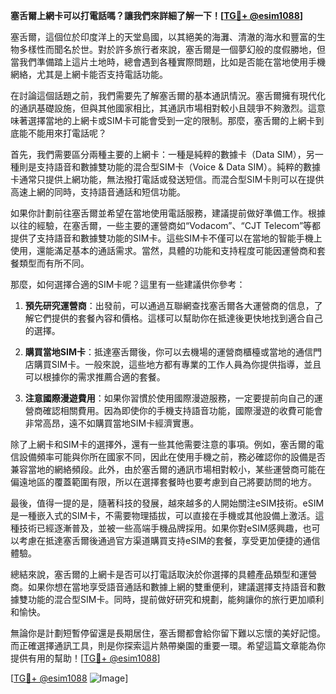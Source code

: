 **塞舌爾上網卡可以打電話嗎？讓我們來詳細了解一下！[[TG💪+ @esim1088](https://t.me/s/esim1088)]**

塞舌爾，這個位於印度洋上的天堂島國，以其絕美的海灘、清澈的海水和豐富的生物多樣性而聞名於世。對於許多旅行者來說，塞舌爾是一個夢幻般的度假勝地，但當我們準備踏上這片土地時，總會遇到各種實際問題，比如是否能在當地使用手機網絡，尤其是上網卡能否支持電話功能。

在討論這個話題之前，我們需要先了解塞舌爾的基本通訊情況。塞舌爾擁有現代化的通訊基礎設施，但與其他國家相比，其通訊市場相對較小且競爭不夠激烈。這意味著選擇當地的上網卡或SIM卡可能會受到一定的限制。那麼，塞舌爾的上網卡到底能不能用來打電話呢？

首先，我們需要區分兩種主要的上網卡：一種是純粹的數據卡（Data SIM），另一種則是支持語音和數據雙功能的混合型SIM卡（Voice & Data SIM）。純粹的數據卡通常只提供上網功能，無法撥打電話或發送短信。而混合型SIM卡則可以在提供高速上網的同時，支持語音通話和短信功能。

如果你計劃前往塞舌爾並希望在當地使用電話服務，建議提前做好準備工作。根據以往的經驗，在塞舌爾，一些主要的運營商如“Vodacom”、“CJT Telecom”等都提供了支持語音和數據雙功能的SIM卡。這些SIM卡不僅可以在當地的智能手機上使用，還能滿足基本的通話需求。當然，具體的功能和支持程度可能因運營商和套餐類型而有所不同。

那麼，如何選擇合適的SIM卡呢？這里有一些建議供你參考：

1. **預先研究運營商**：出發前，可以通過互聯網查找塞舌爾各大運營商的信息，了解它們提供的套餐內容和價格。這樣可以幫助你在抵達後更快地找到適合自己的選擇。

2. **購買當地SIM卡**：抵達塞舌爾後，你可以去機場的運營商櫃檯或當地的通信門店購買SIM卡。一般來說，這些地方都有專業的工作人員為你提供指導，並且可以根據你的需求推薦合適的套餐。

3. **注意國際漫遊費用**：如果你習慣於使用國際漫遊服務，一定要提前向自己的運營商確認相關費用。因為即使你的手機支持語音功能，國際漫遊的收費可能會非常高昂，遠不如購買當地SIM卡經濟實惠。

除了上網卡和SIM卡的選擇外，還有一些其他需要注意的事項。例如，塞舌爾的電信設備頻率可能與你所在國家不同，因此在使用手機之前，務必確認你的設備是否兼容當地的網絡頻段。此外，由於塞舌爾的通訊市場相對較小，某些運營商可能在偏遠地區的覆蓋範圍有限，所以在選擇套餐時也要考慮到自己將要訪問的地方。

最後，值得一提的是，隨著科技的發展，越來越多的人開始關注eSIM技術。eSIM是一種嵌入式的SIM卡，不需要物理插拔，可以直接在手機或其他設備上激活。這種技術已經逐漸普及，並被一些高端手機品牌採用。如果你對eSIM感興趣，也可以考慮在抵達塞舌爾後通過官方渠道購買支持eSIM的套餐，享受更加便捷的通信體驗。

總結來說，塞舌爾的上網卡是否可以打電話取決於你選擇的具體產品類型和運營商。如果你想在當地享受語音通話和數據上網的雙重便利，建議選擇支持語音和數據雙功能的混合型SIM卡。同時，提前做好研究和規劃，能夠讓你的旅行更加順利和愉快。

無論你是計劃短暫停留還是長期居住，塞舌爾都會給你留下難以忘懷的美好記憶。而正確選擇通訊工具，則是你探索這片熱帶樂園的重要一環。希望這篇文章能為你提供有用的幫助！[[TG💪+ @esim1088](https://t.me/s/esim1088)]

[[TG💪+ @esim1088](https://t.me/s/esim1088) ![Image](https://i.postimg.cc/4NQfJmqS/Snipaste-2025-05-13-00-14-12.png)]